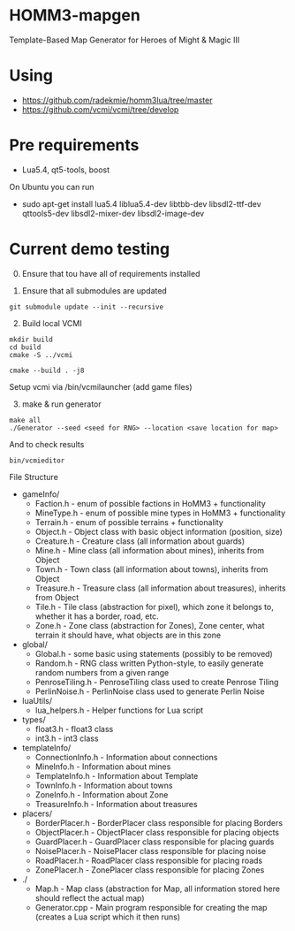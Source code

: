 # HOMM3-mapgen
Template-Based Map Generator for Heroes of Might &amp; Magic III


# Using 
* https://github.com/radekmie/homm3lua/tree/master
* https://github.com/vcmi/vcmi/tree/develop

# Pre requirements 
* Lua5.4, qt5-tools, boost

On Ubuntu you can run
* sudo apt-get install lua5.4 liblua5.4-dev libtbb-dev libsdl2-ttf-dev qttools5-dev libsdl2-mixer-dev libsdl2-image-dev



# Current demo testing
0. Ensure that tou have all of requirements installed

1. Ensure that all submodules are updated
```
git submodule update --init --recursive

```
2. Build local VCMI
```
mkdir build
cd build
cmake -S ../vcmi

cmake --build . -j8
```

Setup vcmi via /bin/vcmilauncher (add game files)

3. make & run generator
```
make all
./Generator --seed <seed for RNG> --location <save location for map>
```



And to check results
```
bin/vcmieditor
```

File Structure
- gameInfo/
    - Faction.h - enum of possible factions in HoMM3 + functionality
    - MineType.h - enum of possible mine types in HoMM3 + functionality
    - Terrain.h - enum of possible terrains + functionality
    - Object.h - Object class with basic object information (position, size)
    - Creature.h - Creature class (all information about guards)
    - Mine.h - Mine class (all information about mines), inherits from Object
    - Town.h - Town class (all information about towns), inherits from Object
    - Treasure.h - Treasure class (all information about treasures), inherits from Object
    - Tile.h - Tile class (abstraction for pixel), which zone it belongs to, whether it has a border, road, etc.
    - Zone.h - Zone class (abstraction for Zones), Zone center, what terrain it should have, what objects are in this zone
- global/
    - Global.h - some basic using statements (possibly to be removed)
    - Random.h - RNG class written Python-style, to easily generate random numbers from a given range
    - PenroseTiling.h - PenroseTiling class used to create Penrose Tiling
    - PerlinNoise.h - PerlinNoise class used to generate Perlin Noise
- luaUtils/
    - lua_helpers.h - Helper functions for Lua script
- types/
    - float3.h - float3 class
    - int3.h - int3 class
- templateInfo/
    - ConnectionInfo.h - Information about connections
    - MineInfo.h - Information about mines
    - TemplateInfo.h - Information about Template
    - TownInfo.h - Information about towns
    - ZoneInfo.h - Information about Zone
    - TreasureInfo.h - Information about treasures
- placers/
    - BorderPlacer.h - BorderPlacer class responsible for placing Borders
    - ObjectPlacer.h - ObjectPlacer class responsible for placing objects
    - GuardPlacer.h - GuardPlacer class responsible for placing guards
    - NoisePlacer.h - NoisePlacer class responsible for placing noise
    - RoadPlacer.h - RoadPlacer class responsible for placing roads
    - ZonePlacer.h - ZonePlacer class responsible for placing Zones
- ./
    - Map.h - Map class (abstraction for Map, all information stored here should reflect the actual map)
    - Generator.cpp - Main program responsible for creating the map (creates a Lua script which it then runs)
